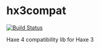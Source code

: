 hx3compat
=========

[![Build Status](https://github.com/HaxeFoundation/hx3compat/workflows/Build/badge.svg "GitHub Actions")](https://github.com/HaxeFoundation/hx3compat/actions?query=workflow%3A%22Build%22)


Haxe 4 compatibility lib for Haxe 3
